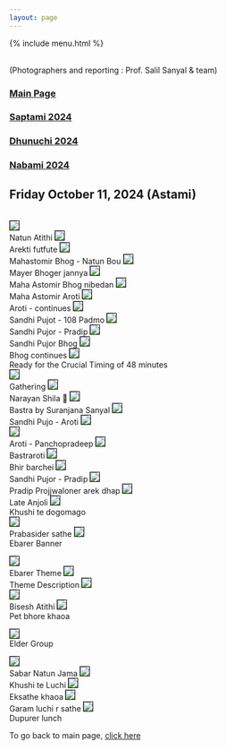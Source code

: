 ```yaml
---
layout: page
---
```


{% include menu.html %}
<div id="fb-root"></div>

<div style="color: orange; font-size:1.5em;font-weight: bold;" id="demo"></div>

<br/>
(Photographers and reporting : Prof. Salil Sanyal &  team)


<h3><a href="/news">Main Page</a> </h3>
<h3><a href="/saptami2024.html">Saptami 2024</a> </h3>
<h3><a href="/dhunuchi2024.html">Dhunuchi 2024</a> </h3>
<h3><a href="/nabami2024.html">Nabami 2024</a> </h3>


<h2>Friday October 11, 2024 (Astami)</h2>

<br/>
<img style="border:1px solid black;" src="/images/puja2024/astami/1astami.jpg"/><br/>
Natun Atithi
<img style="border:1px solid black;" src="/images/puja2024/astami/2astami.jpg"/><br/>
Arekti futfute
<img style="border:1px solid black;" src="/images/puja2024/astami/3astami.jpg"/><br/>
Mahastomir Bhog - Natun Bou
<img style="border:1px solid black;" src="/images/puja2024/astami/4astami.jpg"/><br/>
Mayer Bhoger jannya
<img style="border:1px solid black;" src="/images/puja2024/astami/5astami.jpg"/><br/>
Maha Astomir Bhog nibedan
<img style="border:1px solid black;" src="/images/puja2024/astami/6astami.jpg"/><br/>
Maha Astomir Aroti
<img style="border:1px solid black;" src="/images/puja2024/astami/7astami.jpg"/><br/>
Aroti - continues
<img style="border:1px solid black;" src="/images/puja2024/astami/8astami.jpg"/><br/>
Sandhi Pujot - 108 Padmo
<img style="border:1px solid black;" src="/images/puja2024/astami/9astami.jpg"/><br/>
Sandhi Pujor - Pradip
<img style="border:1px solid black;" src="/images/puja2024/astami/10astami.jpg"/><br/>
Sandhi Pujor Bhog
<img style="border:1px solid black;" src="/images/puja2024/astami/11astami.jpg"/><br/>
Bhog continues
<img style="border:1px solid black;" src="/images/puja2024/astami/12astami.jpg"/><br/>
Ready for the Crucial Timing of 48 minutes


<br/>
<img style="border:1px solid black;" src="/images/puja2024/astami/13astami.jpg"/><br/>
Gathering
<img style="border:1px solid black;" src="/images/puja2024/astami/14astami.jpg"/><br/>
Narayan Shila 🙏
<img style="border:1px solid black;" src="/images/puja2024/astami/15astami.jpg"/><br/>
Bastra by Suranjana Sanyal
<img style="border:1px solid black;" src="/images/puja2024/astami/16astami.jpg"/><br/>
Sandhi Pujo - Aroti
<img style="border:1px solid black;" src="/images/puja2024/astami/17astami.jpg"/><br/>
<img style="border:1px solid black;" src="/images/puja2024/astami/18astami.jpg"/><br/>
Aroti - Panchopradeep
<img style="border:1px solid black;" src="/images/puja2024/astami/19astami.jpg"/><br/>
Bastraroti
<img style="border:1px solid black;" src="/images/puja2024/astami/20astami.jpg"/><br/>
Bhir barchei
<img style="border:1px solid black;" src="/images/puja2024/astami/21astami.jpg"/><br/>
Sandhi Pujor - Pradip
<img style="border:1px solid black;" src="/images/puja2024/astami/22astami.jpg"/><br/>
Pradip Projjwaloner arek dhap
<img style="border:1px solid black;" src="/images/puja2024/astami/23astami.jpg"/><br/>
Late Anjoli
<img style="border:1px solid black;" src="/images/puja2024/astami/24astami.jpg"/><br/>
Khushi te dogomago


<br/>
<img style="border:1px solid black;" src="/images/puja2024/astami/25astami.jpg"/><br/>
Prabasider sathe
<img style="border:1px solid black;" src="/images/puja2024/astami/26astami.jpg"/><br/>
Ebarer Banner
<br/>

<img style="border:1px solid black;" src="/images/puja2024/astami/27astami.jpg"/><br/>
Ebarer Theme
<img style="border:1px solid black;" src="/images/puja2024/astami/28astami.jpg"/><br/>
Theme Description
<img style="border:1px solid black;" src="/images/puja2024/astami/29astami.jpg"/><br/>
<img style="border:1px solid black;" src="/images/puja2024/astami/30astami.jpg"/><br/>
Bisesh Atithi
<img style="border:1px solid black;" src="/images/puja2024/astami/31astami.jpg"/><br/>
Pet bhore khaoa

<img style="border:1px solid black;" src="/images/puja2024/astami/32astami.jpg"/><br/>
Elder Group

<img style="border:1px solid black;" src="/images/puja2024/astami/33astami.jpg"/><br/>
Sabar Natun Jama
<img style="border:1px solid black;" src="/images/puja2024/astami/34astami.jpg"/><br/>
Khushi te Luchi
<img style="border:1px solid black;" src="/images/puja2024/astami/35astami.jpg"/><br/>
Eksathe khaoa
<img style="border:1px solid black;" src="/images/puja2024/astami/36astami.jpg"/><br/>
Garam luchi r sathe
<img style="border:1px solid black;" src="/images/puja2024/astami/37astami.jpg"/><br/>
Dupurer lunch


To go back to main page, <a href="/news">click here</a>
